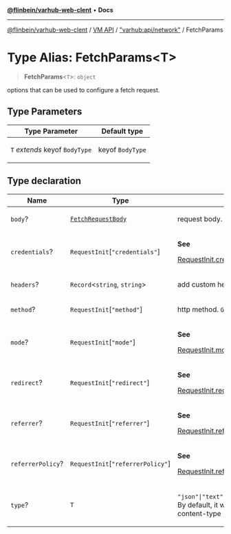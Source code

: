 [**@flinbein/varhub-web-clent**](../../../../README.md) • **Docs**

***

[@flinbein/varhub-web-clent](../../../../README.md) / [VM API](../../../README.md) / ["varhub:api/network"](../README.md) / FetchParams

# Type Alias: FetchParams\<T\>

> **FetchParams**\<`T`\>: `object`

options that can be used to configure a fetch request.

## Type Parameters

<table>
<thead>
<tr>
<th>Type Parameter</th>
<th>Default type</th>
</tr>
</thead>
<tbody>
<tr>
<td>

`T` *extends* keyof `BodyType`

</td>
<td>

keyof `BodyType`

</td>
</tr>
</tbody>
</table>

## Type declaration

<table>
<thead>
<tr>
<th>Name</th>
<th>Type</th>
<th>Description</th>
</tr>
</thead>
<tbody>
<tr>
<td>

`body`?

</td>
<td>

[`FetchRequestBody`](FetchRequestBody.md)

</td>
<td>

request body. Empty by default.

</td>
</tr>
<tr>
<td>

`credentials`?

</td>
<td>

`RequestInit`\[`"credentials"`\]

</td>
<td>

**See**

[RequestInit.credentials](https://developer.mozilla.org/en-US/docs/Web/API/RequestInit#credentials)

</td>
</tr>
<tr>
<td>

`headers`?

</td>
<td>

`Record`\<`string`, `string`\>

</td>
<td>

add custom headers to the request

</td>
</tr>
<tr>
<td>

`method`?

</td>
<td>

`RequestInit`\[`"method"`\]

</td>
<td>

http method. `GET` by default

</td>
</tr>
<tr>
<td>

`mode`?

</td>
<td>

`RequestInit`\[`"mode"`\]

</td>
<td>

**See**

[RequestInit.mode](https://developer.mozilla.org/en-US/docs/Web/API/RequestInit#mode)

</td>
</tr>
<tr>
<td>

`redirect`?

</td>
<td>

`RequestInit`\[`"redirect"`\]

</td>
<td>

**See**

[RequestInit.redirect](https://developer.mozilla.org/en-US/docs/Web/API/RequestInit#redirect)

</td>
</tr>
<tr>
<td>

`referrer`?

</td>
<td>

`RequestInit`\[`"referrer"`\]

</td>
<td>

**See**

[RequestInit.referrer](https://developer.mozilla.org/en-US/docs/Web/API/RequestInit#referrer)

</td>
</tr>
<tr>
<td>

`referrerPolicy`?

</td>
<td>

`RequestInit`\[`"referrerPolicy"`\]

</td>
<td>

**See**

[RequestInit.referrerPolicy](https://developer.mozilla.org/en-US/docs/Web/API/RequestInit#referrerpolicy)

</td>
</tr>
<tr>
<td>

`type`?

</td>
<td>

`T`

</td>
<td>

`"json"|"text"|"arrayBuffer"|"formData"`. By default, it will define using header content-type

</td>
</tr>
</tbody>
</table>
